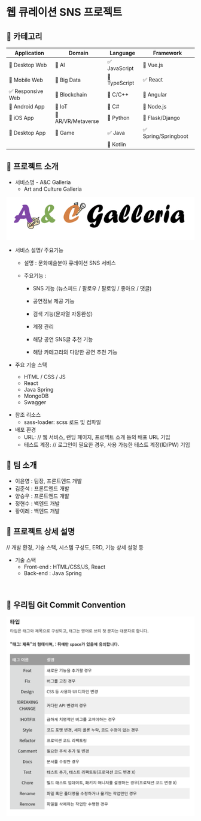 # 웹 큐레이션 SNS 프로젝트

<!-- 필수 항목 -->

## 🔰 카테고리

| Application | Domain | Language | Framework |
| ---- | ---- | ---- | ---- |
| :black_square_button: Desktop Web | :black_square_button: AI | :white_check_mark: JavaScript | :black_square_button: Vue.js |
| :black_square_button: Mobile Web | :black_square_button: Big Data | :black_square_button: TypeScript | :white_check_mark: React |
| :white_check_mark: Responsive Web | :black_square_button: Blockchain | :black_square_button: C/C++ | :black_square_button: Angular |
| :black_square_button: Android App | :black_square_button: IoT | :black_square_button: C# | :black_square_button: Node.js |
| :black_square_button: iOS App | :black_square_button: AR/VR/Metaverse | :black_square_button: Python | :black_square_button: Flask/Django |
| :black_square_button: Desktop App | :black_square_button: Game | :white_check_mark: Java | :white_check_mark: Spring/Springboot |
| |  | :black_square_button: Kotlin | |

<!-- 필수 항목 -->

## 🔰 프로젝트 소개

- 서비스명  - A&C Galleria
  - Art and Culture Galleria

![image-20220213164451921](md-images/image-20220213164451921.png)

- 서비스 설명/ 주요기능

  - 설명 : 문화예술분야 큐레이션 SNS 서비스

  - 주요기능 : 

    -  SNS 기능 (뉴스피드 / 팔로우 / 팔로잉 / 좋아요 / 댓글)

    -  공연정보 제공 기능
    -  검색 기능(문자열 자동완성)
    -  계정 관리
    -  해당 공연 SNS글 추천 기능
    -  해당 카테고리의 다양한 공연 추천 기능
- 주요 기술 스택
  - HTML / CSS / JS
  - React
  - Java Spring 
  - MongoDB
  - Swagger
    

* 참조 리소스
  * sass-loader: scss 로드 및 컴파일
* 배포 환경
  - URL: // 웹 서비스, 랜딩 페이지, 프로젝트 소개 등의 배포 URL 기입
  - 테스트 계정: // 로그인이 필요한 경우, 사용 가능한 테스트 계정(ID/PW) 기입

<!-- 자유 양식 -->

## 🔰 팀 소개
* 이윤영 : 팀장, 프론트엔드 개발
* 김준석 : 프론트엔드 개발
* 양승우 : 프론트엔드 개발
* 정현수 : 백엔드 개발
* 황이레 : 백엔드 개발

<!-- 자유 양식 -->

## 🔰 프로젝트 상세 설명

// 개발 환경, 기술 스택, 시스템 구성도, ERD, 기능 상세 설명 등



- 기술 스택  
  - Front-end : HTML/CSS/JS, React
  - Back-end : Java Spring

​		

## 🔰 우리팀 Git Commit Convention

![image-20220113130800300](md-images/image-20220113130800300.png)


